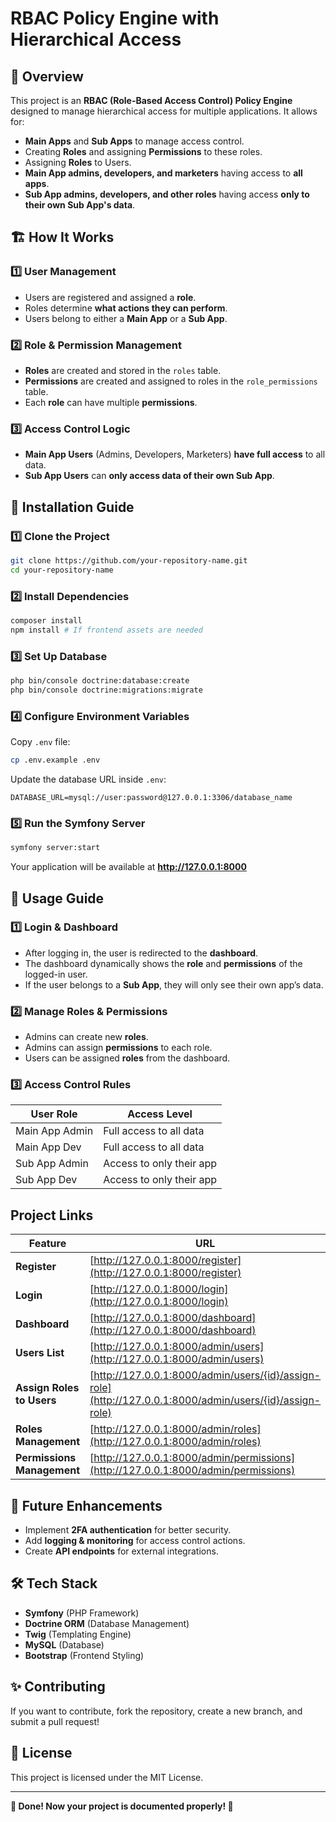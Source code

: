 # RBAC Policy Engine with Hierarchical Access

## 📌 Overview
This project is an **RBAC (Role-Based Access Control) Policy Engine** designed to manage hierarchical access for multiple applications. It allows for:
- **Main Apps** and **Sub Apps** to manage access control.
- Creating **Roles** and assigning **Permissions** to these roles.
- Assigning **Roles** to Users.
- **Main App admins, developers, and marketers** having access to **all apps**.
- **Sub App admins, developers, and other roles** having access **only to their own Sub App's data**.

## 🏗️ How It Works
### 1️⃣ **User Management**
- Users are registered and assigned a **role**.
- Roles determine **what actions they can perform**.
- Users belong to either a **Main App** or a **Sub App**.

### 2️⃣ **Role & Permission Management**
- **Roles** are created and stored in the `roles` table.
- **Permissions** are created and assigned to roles in the `role_permissions` table.
- Each **role** can have multiple **permissions**.

### 3️⃣ **Access Control Logic**
- **Main App Users** (Admins, Developers, Marketers) **have full access** to all data.
- **Sub App Users** can **only access data of their own Sub App**.

## 🚀 Installation Guide
### 1️⃣ **Clone the Project**
```bash
git clone https://github.com/your-repository-name.git
cd your-repository-name
```

### 2️⃣ **Install Dependencies**
```bash
composer install
npm install # If frontend assets are needed
```

### 3️⃣ **Set Up Database**
```bash
php bin/console doctrine:database:create
php bin/console doctrine:migrations:migrate
```

### 4️⃣ **Configure Environment Variables**
Copy `.env` file:
```bash
cp .env.example .env
```
Update the database URL inside `.env`:
```
DATABASE_URL=mysql://user:password@127.0.0.1:3306/database_name
```

### 5️⃣ **Run the Symfony Server**
```bash
symfony server:start
```
Your application will be available at **http://127.0.0.1:8000**

## 🎯 Usage Guide
### 1️⃣ **Login & Dashboard**
- After logging in, the user is redirected to the **dashboard**.
- The dashboard dynamically shows the **role** and **permissions** of the logged-in user.
- If the user belongs to a **Sub App**, they will only see their own app’s data.

### 2️⃣ **Manage Roles & Permissions**
- Admins can create new **roles**.
- Admins can assign **permissions** to each role.
- Users can be assigned **roles** from the dashboard.

### 3️⃣ **Access Control Rules**
| User Role       | Access Level               |
|----------------|---------------------------|
| Main App Admin | Full access to all data   |
| Main App Dev   | Full access to all data   |
| Sub App Admin  | Access to only their app |
| Sub App Dev    | Access to only their app |


## **Project Links**
| Feature | URL |
|---------|-----|
| **Register** | [http://127.0.0.1:8000/register](http://127.0.0.1:8000/register) |
| **Login** | [http://127.0.0.1:8000/login](http://127.0.0.1:8000/login) |
| **Dashboard** | [http://127.0.0.1:8000/dashboard](http://127.0.0.1:8000/dashboard) |
| **Users List** | [http://127.0.0.1:8000/admin/users](http://127.0.0.1:8000/admin/users) |
| **Assign Roles to Users** | [http://127.0.0.1:8000/admin/users/{id}/assign-role](http://127.0.0.1:8000/admin/users/{id}/assign-role) |
| **Roles Management** | [http://127.0.0.1:8000/admin/roles](http://127.0.0.1:8000/admin/roles) |
| **Permissions Management** | [http://127.0.0.1:8000/admin/permissions](http://127.0.0.1:8000/admin/permissions) |


## 📌 Future Enhancements
- Implement **2FA authentication** for better security.
- Add **logging & monitoring** for access control actions.
- Create **API endpoints** for external integrations.

## 🛠️ Tech Stack
- **Symfony** (PHP Framework)
- **Doctrine ORM** (Database Management)
- **Twig** (Templating Engine)
- **MySQL** (Database)
- **Bootstrap** (Frontend Styling)

## ✨ Contributing
If you want to contribute, fork the repository, create a new branch, and submit a pull request!

## 📄 License
This project is licensed under the MIT License.

---
**🎉 Done! Now your project is documented properly! 🚀**
